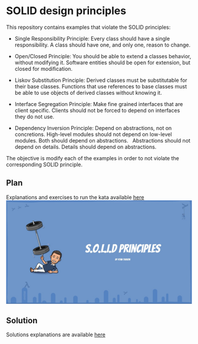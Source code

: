 # SOLID design principles

This repository contains examples that violate the SOLID principles:

- Single Responsibility Principle: Every class should have a single responsibility. A class should have one, and only
 one, reason to change. 

- Open/Closed Principle: You should be able to extend a classes behavior, without modifying it. Software entities 
should be open for extension, but closed for modification.

- Liskov Substitution Principle: Derived classes must be substitutable for their base classes. Functions that use references to base classes must be able to use objects of derived classes without knowing it.

- Interface Segregation Principle: Make fine grained interfaces that are client specific. Clients should not be 
forced to depend on interfaces they do not use.

- Dependency Inversion Principle: Depend on abstractions, not on concretions. High-level modules should not depend on
 low-level modules. Both should depend on abstractions.   Abstractions should not depend on details. Details should 
 depend on abstractions.

The objective is modify each of the examples in order to not violate the corresponding SOLID principle.

## Plan
Explanations and exercises to run the kata available [here](https://yoan-thirion.gitbook.io/knowledge-base/software-craftsmanship/code-katas/write-s.o.l.i.d-code)
![SOLID kata](img/solid.png)

## Solution
Solutions explanations are available [here](/solution.md)

